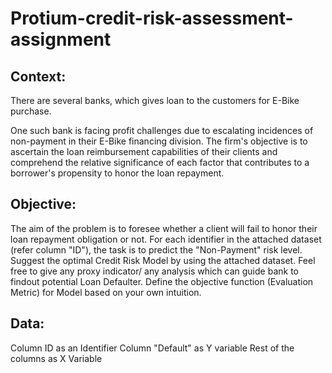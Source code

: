 # Protium-credit-risk-assessment-assignment

## Context:
There are several banks, which gives loan to the customers for E-Bike purchase.

One such bank is facing profit challenges due to escalating incidences of non-payment in their E-Bike financing division. The firm's objective is to ascertain the loan reimbursement capabilities of their clients and comprehend the relative significance of each factor that contributes to a borrower's propensity to honor the loan repayment.

## Objective:

The aim of the problem is to foresee whether a client will fail to honor their loan repayment obligation or not. For each identifier in the attached dataset (refer column "ID"), the task is to predict the "Non-Payment" risk level. Suggest the optimal Credit Risk Model by using the attached dataset. Feel free to give any proxy indicator/ any analysis which can guide bank to findout potential Loan Defaulter. Define the objective function (Evaluation Metric) for Model based on your own intuition.

## Data:
Column ID as an Identifier
Column "Default" as Y variable
Rest of the columns as X Variable
